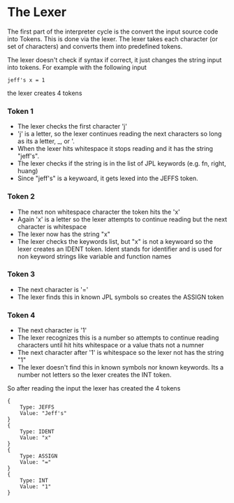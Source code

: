 # The Lexer

The first part of the interpreter cycle is the convert the input source code into Tokens. This is done via the lexer. The lexer takes each character (or set of characters) and converts them into predefined tokens.

The lexer doesn't check if syntax if correct, it just changes the string input into tokens. For example with the following input

```
jeff's x = 1
```

the lexer creates 4 tokens

### Token 1
- The lexer checks the first character 'j'
- 'j' is a letter, so the lexer continues reading the next characters so long as its a letter, _, or '.
- When the lexer hits whitespace it stops reading and it has the string "jeff's".
- The lexer checks if the string is in the list of JPL keywords (e.g. fn, right, huang)
- Since "jeff's" is a keywoard, it gets lexed into the JEFFS token.

### Token 2
- The next non whitespace character the token hits the 'x'
- Again 'x' is a letter so the lexer attempts to continue reading but the next character is whitespace
- The lexer now has the string "x"
- The lexer checks the keywords list, but "x" is not a keywoard so the lexer creates an IDENT token. Ident stands for identifier and is used for non keyword strings like variable and function names

### Token 3
- The next character is '='
- The lexer finds this in known JPL symbols so creates the ASSIGN token


### Token 4
- The next character is '1'
- The lexer recognizes this is a number so attempts to continue reading characters until hit hits whitespace or a value thats not a numner
- The next character after '1' is whitespace so the lexer not has the string "1"
- The lexer doesn't find this in known symbols nor known keywords. Its a number not letters so the lexer creates the INT token.


So after reading the input the lexer has created the 4 tokens

```
{
    Type: JEFFS
    Value: "Jeff's"
}
{
    Type: IDENT
    Value: "x"
}
{
    Type: ASSIGN
    Value: "="
}
{
    Type: INT
    Value: "1"
}
```